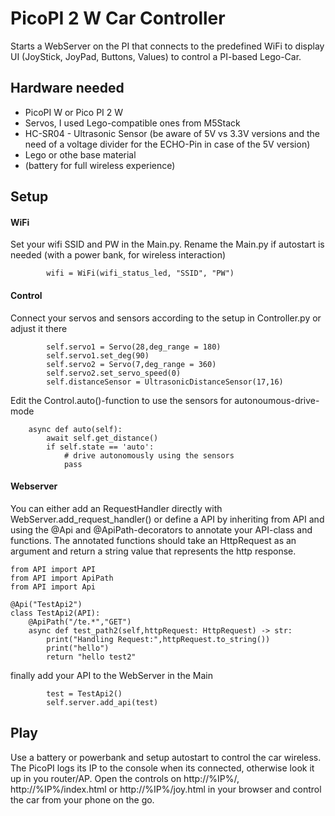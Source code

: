 # PicoPI 2 W Car Controller

Starts a WebServer on the PI that connects to the predefined WiFi to display UI (JoyStick, JoyPad, Buttons, Values) to control a PI-based Lego-Car.

## Hardware needed

- PicoPI W or Pico PI 2 W
- Servos, I used Lego-compatible ones from M5Stack
- HC-SR04 - Ultrasonic Sensor (be aware of 5V vs 3.3V versions and the need of a voltage divider for the ECHO-Pin in case of the 5V version)
- Lego or othe base material
- (battery for full wireless experience)

## Setup

#### WiFi

Set your wifi SSID and PW in the Main.py. Rename the Main.py if autostart is needed (with a power bank, for wireless interaction)

```
        wifi = WiFi(wifi_status_led, "SSID", "PW")
```

#### Control

Connect your servos and sensors according to the setup in Controller.py or adjust it there

```
        self.servo1 = Servo(28,deg_range = 180)
        self.servo1.set_deg(90)
        self.servo2 = Servo(7,deg_range = 360)
        self.servo2.set_servo_speed(0)
        self.distanceSensor = UltrasonicDistanceSensor(17,16)
```

Edit the Control.auto()-function to use the sensors for autonoumous-drive-mode
```
    async def auto(self):
        await self.get_distance()
        if self.state == 'auto':
            # drive autonomously using the sensors
            pass
```

#### Webserver 

You can either add an RequestHandler directly with WebServer.add_request_handler() or define a API by inheriting from API and using the @Api and @ApiPath-decorators to annotate your API-class and functions. The annotated functions should take an HttpRequest as an argument and return a string value that represents the http response.

```
from API import API
from API import ApiPath
from API import Api

@Api("TestApi2")
class TestApi2(API):
    @ApiPath("/te.*","GET")
    async def test_path2(self,httpRequest: HttpRequest) -> str:
        print("Handling Request:",httpRequest.to_string())
        print("hello")
        return "hello test2"
```


finally add your API to the WebServer in the Main

```
        test = TestApi2()
        self.server.add_api(test)
```

## Play

Use a battery or powerbank and setup autostart to control the car wireless.
The PicoPI logs its IP to the console when its connected, otherwise look it up in you router/AP.
Open the controls on http://%IP%/, http://%IP%/index.html or http://%IP%/joy.html in your browser and control the car from your phone on the go.
